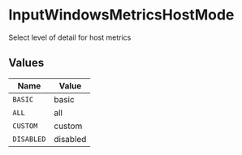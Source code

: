 # InputWindowsMetricsHostMode

Select level of detail for host metrics


## Values

| Name       | Value      |
| ---------- | ---------- |
| `BASIC`    | basic      |
| `ALL`      | all        |
| `CUSTOM`   | custom     |
| `DISABLED` | disabled   |